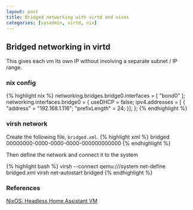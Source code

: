 ```yaml
---
layout: post
title: Bridged networking with virtd and nixos
categories: [sysadmin, virtd, nix]
---
```


## Bridged networking in virtd

This gives each vm its own IP without involving a separate subnet / IP range.

### nix config

{% highlight nix %}
networking.bridges.bridge0.interfaces = [ "bond0" ];
networking.interfaces.bridge0 = {
    useDHCP = false;
    ipv4.addresses = [ {
        "address" = "192.168.1.116";
        "prefixLength" = 24;
    }];
};
{% endhighlight %}

### virsh network

Create the following file, `bridged.xml`.
{% highlight xml %}
<network>
  <name>bridged</name>
  <uuid>00000000-0000-0000-0000-000000000000</uuid>
  <forward mode='bridge'/>
  <bridge name='bridge0'/>
</network>
{% endhighlight %}

Then define the network and connect it to the system

{% highlight bash %}
virsh --connect qemu:///system net-define bridged.xml
virsh net-autostart bridged
{% endhighlight %}

### References
[NixOS: Headless Home Assistant VM](https://myme.no/posts/2021-11-25-nixos-home-assistant.html)

